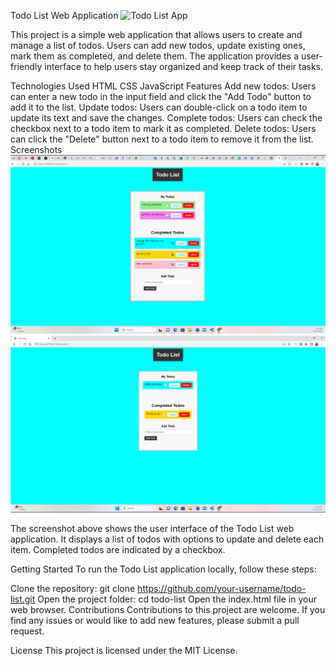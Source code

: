 Todo List Web Application
![Todo List App](/images/Screenshot%20(428).png)

This project is a simple web application that allows users to create and manage a list of todos. Users can add new todos, update existing ones, mark them as completed, and delete them. The application provides a user-friendly interface to help users stay organized and keep track of their tasks.

Technologies Used
HTML
CSS
JavaScript
Features
Add new todos: Users can enter a new todo in the input field and click the "Add Todo" button to add it to the list.
Update todos: Users can double-click on a todo item to update its text and save the changes.
Complete todos: Users can check the checkbox next to a todo item to mark it as completed.
Delete todos: Users can click the "Delete" button next to a todo item to remove it from the list.
Screenshots
![Todo List App](/images/Screenshot%20(427).png)
![Todo List App](/images/Screenshot%20(429).png)



The screenshot above shows the user interface of the Todo List web application. It displays a list of todos with options to update and delete each item. Completed todos are indicated by a checkbox.

Getting Started
To run the Todo List application locally, follow these steps:

Clone the repository: git clone https://github.com/your-username/todo-list.git
Open the project folder: cd todo-list
Open the index.html file in your web browser.
Contributions
Contributions to this project are welcome. If you find any issues or would like to add new features, please submit a pull request.

License
This project is licensed under the MIT License.